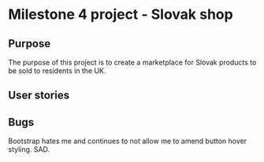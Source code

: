# Milestone 4 project - Slovak shop

## Purpose

The purpose of this project is to create a marketplace for Slovak products to be sold to residents in the UK. 

## User stories

## Bugs

Bootstrap hates me and continues to not allow me to amend button hover styling. SAD.